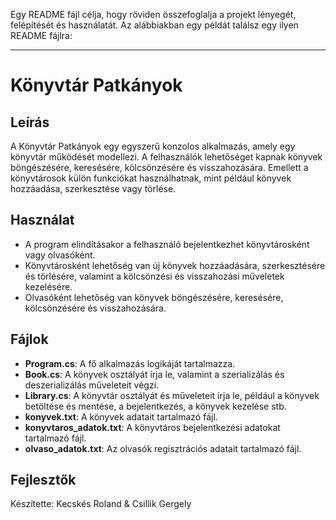 Egy README fájl célja, hogy röviden összefoglalja a projekt lényegét, felépítését és használatát. Az alábbiakban egy példát találsz egy ilyen README fájlra:

---

# Könyvtár Patkányok

## Leírás
A Könyvtár Patkányok egy egyszerű konzolos alkalmazás, amely egy könyvtár működését modellezi. A felhasználók lehetőséget kapnak könyvek böngészésére, keresésére, kölcsönzésére és visszahozására. Emellett a könyvtárosok külön funkciókat használhatnak, mint például könyvek hozzáadása, szerkesztése vagy törlése.

## Használat
- A program elindításakor a felhasználó bejelentkezhet könyvtárosként vagy olvasóként.
- Könyvtárosként lehetőség van új könyvek hozzáadására, szerkesztésére és törlésére, valamint a kölcsönzési és visszahozási műveletek kezelésére.
- Olvasóként lehetőség van könyvek böngészésére, keresésére, kölcsönzésére és visszahozására.

## Fájlok
- **Program.cs**: A fő alkalmazás logikáját tartalmazza.
- **Book.cs**: A könyvek osztályát írja le, valamint a szerializálás és deszerializálás műveleteit végzi.
- **Library.cs**: A könyvtár osztályát és műveleteit írja le, például a könyvek betöltése és mentése, a bejelentkezés, a könyvek kezelése stb.
- **konyvek.txt**: A könyvek adatait tartalmazó fájl.
- **konyvtaros_adatok.txt**: A könyvtáros bejelentkezési adatokat tartalmazó fájl.
- **olvaso_adatok.txt**: Az olvasók regisztrációs adatait tartalmazó fájl.

## Fejlesztők

Készítette: Kecskés Roland & Csillik Gergely
